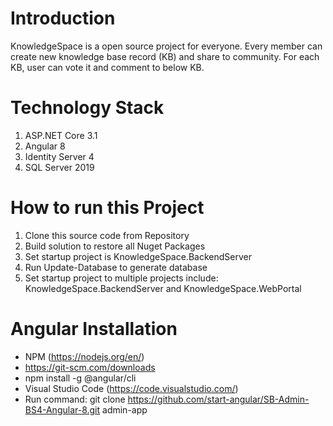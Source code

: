 # Introduction 
KnowledgeSpace is a open source project for everyone. Every member can create new knowledge base record (KB) and share to community.
For each KB, user can vote it and comment to below KB.

# Technology Stack
1. ASP.NET Core 3.1
2. Angular 8
3. Identity Server 4
5. SQL Server 2019

# How to run this Project
1. Clone this source code from Repository
2. Build solution to restore all Nuget Packages
2. Set startup project is KnowledgeSpace.BackendServer
3. Run Update-Database to generate database
4. Set startup project to multiple projects include: KnowledgeSpace.BackendServer and KnowledgeSpace.WebPortal

# Angular Installation
- NPM (https://nodejs.org/en/)
- https://git-scm.com/downloads
- npm install -g @angular/cli
- Visual Studio Code (https://code.visualstudio.com/)
- Run command: git clone https://github.com/start-angular/SB-Admin-BS4-Angular-8.git admin-app